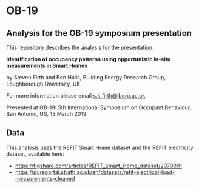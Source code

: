 # OB-19

## Analysis for the OB-19 symposium presentation

This repository describes the analysis for the presentation:

**Identification of occupancy patterns using opportunistic in-situ measurements in Smart Homes**

by Steven Firth and Ben Halls, Building Energy Research Group, Loughborough University, UK.

For more information please email s.k.firth@lboro.ac.uk

Presented at OB-19: 5th International Symposium on Occupant Behaviour, San Antonio, US, 13 March 2019.

## Data

This analysis uses the REFIT Smart Home dataset and the REFIT electricity dataset, available here:
- https://figshare.com/articles/REFIT_Smart_Home_dataset/2070091
- https://pureportal.strath.ac.uk/en/datasets/refit-electrical-load-measurements-cleaned
